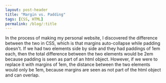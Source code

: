 ```yaml
---
layout: post-header
title: "Margin vs. Padding"
tags: [CSS, HTML]
permalink: /blog/:title
---
```


In the process of making my personal website, I discovered the difference between the two in CSS, which is that margins auto-collapse while padding doesn't. If we had two elements side by side and they had paddings of 1em each, then the total difference between the two elements would be 2em because padding is seen as part of an html object. However, if we were to replace it with margins of 1em, the distance between the two elements would only be 1em, because margins are seen as not part of the html object and can overlap.
